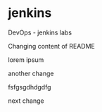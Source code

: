 # jenkins
DevOps - jenkins labs


Changing content of README

lorem ipsum


another change


fsfgsgdhdgdfg


next change
